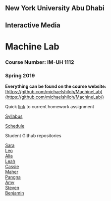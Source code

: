 ## New York University Abu Dhabi
## Interactive Media
# Machine Lab
### Course Number: IM-UH 1112
### Spring 2019

**Everything can be found on the course website:**   
[https://github.com/michaelshiloh/MachineLab](https://github.com/michaelshiloh/MachineLab/)


Quick [link](https://github.com/michaelshiloh/MachineLab/blob/master/schedule.md#current-homework-assignment)
to current homework assignment

[Syllabus](syllabus.md)  

[Schedule](schedule.md)

Student Github repositories  

[Sara](https://github.com/sarafakhry/MachineLab)  
[Leo](https://github.com/leodunadan/MachineLab)  
[Alia](https://github.com/aliaghobash/MachineLab)  
[Leah](https://github.com/LeahDou/MachineLab)  
[Cassie](https://github.com/cassieulvick/MachineLab)  
[Maher](https://github.com/maherasfour/MachineLab)  
[Pangna](https://github.com/pangnasun/MachineLab)  
[Amy](https://github.com/amychen/MachineLab)  
[Steven](https://github.com/slw515/MachineLab)  
[Benjamin](https://github.com/nolarmanful/MachineLab)  

